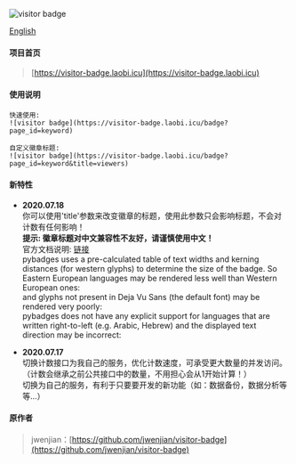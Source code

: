 ![visitor badge](https://visitor-badge.laobi.icu/badge?page_id=jwenjian.visitor-badge-cn)

[English](https://github.com/hehuapei/visitor-badge/blob/master/README.md)

#### 项目首页
> [https://visitor-badge.laobi.icu](https://visitor-badge.laobi.icu)

#### 使用说明
```
快速使用: 
![visitor badge](https://visitor-badge.laobi.icu/badge?page_id=keyword)

自定义徽章标题: 
![visitor badge](https://visitor-badge.laobi.icu/badge?page_id=keyword&title=viewers)

```

#### 新特性

- **2020.07.18**  
你可以使用'title'参数来改变徽章的标题，使用此参数只会影响标题，不会对计数有任何影响！   
**提示: 徽章标题对中文兼容性不友好，请谨慎使用中文！**  
官方文档说明: [链接](https://pypi.org/project/pybadges/)  
pybadges uses a pre-calculated table of text widths and kerning distances (for western glyphs) to determine the size of the badge. So Eastern European languages  may be rendered less well than Western European ones:  
and glyphs not present in Deja Vu Sans (the default font) may be rendered very poorly:  
pybadges does not have any explicit support for languages that are written right-to-left (e.g. Arabic, Hebrew) and the displayed text direction may be incorrect:  
 
- **2020.07.17**  
切换计数接口为我自己的服务，优化计数速度，可承受更大数量的并发访问。（计数会继承之前公共接口中的数量，不用担心会从1开始计算！）  
切换为自己的服务，有利于只要要开发的新功能（如：数据备份，数据分析等等...）

#### 原作者
> jwenjian：[https://github.com/jwenjian/visitor-badge](https://github.com/jwenjian/visitor-badge)
